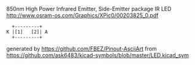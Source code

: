 850nm High Power Infrared Emitter, Side-Emitter package
IR LED
http://www.osram-os.com/Graphics/XPic0/00203825_0.pdf


	  +---------+
	K |[1]   [2]| A
	  +---------+


generated by https://github.com/FBEZ/Pinout-AsciiArt from https://github.com/ask6483/kicad-symbols/blob/master/LED.kicad_sym